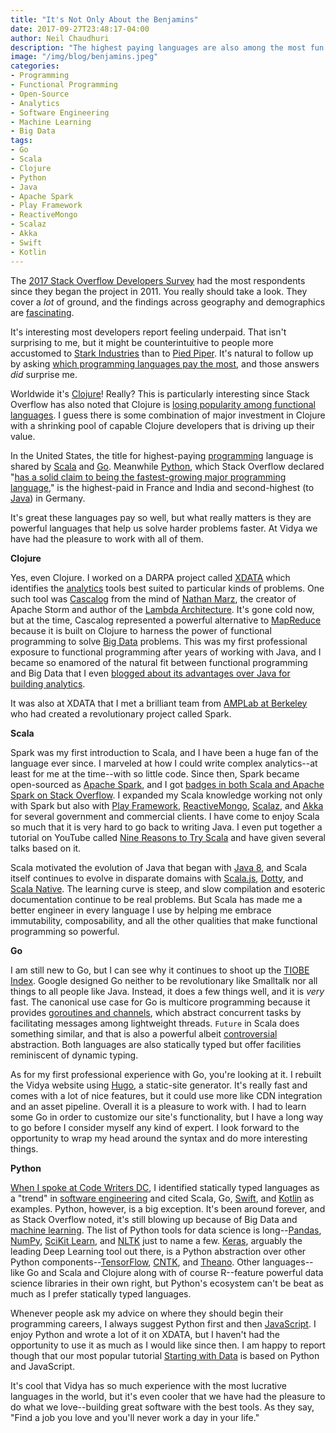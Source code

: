 ```yaml
---
title: "It's Not Only About the Benjamins"
date: 2017-09-27T23:48:17-04:00
author: Neil Chaudhuri
description: "The highest paying languages are also among the most fun and productive. We know from experience."
image: "/img/blog/benjamins.jpeg"
categories:
- Programming
- Functional Programming
- Open-Source
- Analytics
- Software Engineering
- Machine Learning
- Big Data
tags:
- Go
- Scala
- Clojure
- Python
- Java
- Apache Spark
- Play Framework
- ReactiveMongo
- Scalaz
- Akka
- Swift
- Kotlin
---
```


The [2017 Stack Overflow Developers Survey](https://insights.stackoverflow.com/survey/2017) had the most 
respondents since they began the project in 2011. You really should
take a look. They cover a *lot* of ground, and the findings across geography and demographics are 
[fascinating](https://www.youtube.com/watch?v=W6MkESn1v1w). 

It's interesting most developers report feeling underpaid. That isn't surprising to me, but it might be counterintuitive to
people more accustomed to [Stark Industries](https://www.youtube.com/watch?v=VVyoXimCrdQ) than to [Pied Piper](https://www.youtube.com/watch?v=BzAdXyPYKQo).
It's natural to follow up by asking [which programming languages pay the most](https://insights.stackoverflow.com/survey/2017#top-paying-technologies), 
and those answers *did* surprise me. 

Worldwide it's [Clojure](/tags/clojure)! Really? This is particularly interesting since Stack Overflow has also noted that 
Clojure is [losing popularity among functional languages](https://stackoverflow.blog/2017/09/06/incredible-growth-python/). I
guess there is some combination of major investment in Clojure with a shrinking pool of capable Clojure developers that is driving
up their value. 

In the United States, the title for highest-paying [programming](/categories/programming) language is shared by [Scala](/tags/scala) and [Go](/tags/go). Meanwhile 
[Python](/tags/python), which Stack Overflow declared 
"[has a solid claim to being the fastest-growing major programming language](https://stackoverflow.blog/2017/09/06/incredible-growth-python/),"
is the highest-paid in France and India and second-highest (to [Java](/tags/java)) in Germany. 

It's great these languages pay so well, but what really matters is they are powerful languages that help us solve
harder problems faster. At Vidya we have had the pleasure to work with all of them. 

**Clojure**

Yes, even Clojure. I worked on a DARPA project called [XDATA](https://www.darpa.mil/program/xdata) which identifies the 
[analytics](/categories/analytics) tools best suited to particular kinds of problems. One such tool was 
[Cascalog](https://github.com/nathanmarz/cascalog) from the mind of [Nathan Marz](https://twitter.com/nathanmarz?lang=en), 
the creator of Apache Storm and author 
of the [Lambda Architecture](http://lambda-architecture.net/). It's gone cold now, but at the time, Cascalog represented a powerful alternative
to [MapReduce](/tags/mapreduce) because it is built on Clojure to harness the power of functional programming to solve 
[Big Data](/categories/big-data) problems. This was my first professional exposure to functional programming after years of working with 
Java, and I became so enamored of the natural fit between functional programming and Big Data that I even 
[blogged about its advantages over Java for building analytics](/blog/2013/10/27/java-is-dysfunctional-with-big-data/).

It was also at XDATA that I met a brilliant team from [AMPLab at Berkeley](https://amplab.cs.berkeley.edu/) who had
created a revolutionary project called Spark.

**Scala**

Spark was my first introduction to Scala, and I have been a huge fan of the language ever since. I marveled at how I could write
complex analytics--at least for me at the time--with so little code. Since then, Spark became 
open-sourced as [Apache Spark](/tags/apache-spark), and I got 
[badges in both Scala and Apache Spark on Stack Overflow](https://stackoverflow.com/users/1347281/vidya?tab=badges). I expanded my
Scala knowledge working not only with Spark but also with [Play Framework](/tags/play-framework), [ReactiveMongo](/tags/reactivemongo),
[Scalaz](/tags/scalaz), and [Akka](/tags/akka) for several government and commercial clients. I have come to enjoy Scala so much
that it is very hard to go back to writing Java. I even put together a tutorial on YouTube called 
[Nine Reasons to Try Scala](/tutorial/nine-reasons-to-try-scala/) and have given several talks 
based on it.

Scala motivated the evolution of Java that began with 
[Java 8](http://www.oracle.com/technetwork/java/javase/8-whats-new-2157071.html), and Scala itself continues to evolve 
in disparate domains with 
[Scala.js](https://www.scala-js.org/), [Dotty](http://dotty.epfl.ch/), and [Scala Native](http://www.scala-native.org/en/latest/).
The learning curve is steep, and slow compilation and esoteric documentation continue to be real problems. But Scala 
has made me a better engineer in every language I use by helping me embrace immutability,
composability, and all the other qualities that make functional programming so powerful.

**Go**

I am still new to Go, but I can see why it continues to shoot up the [TIOBE Index](https://www.tiobe.com/tiobe-index/). 
Google designed Go neither to be revolutionary like Smalltalk nor all things to all people like Java. Instead, it does 
a few things well, and it is *very* fast. The canonical use case for Go is multicore programming because it provides 
[goroutines and channels](https://tour.golang.org/concurrency/1), which abstract concurrent tasks by facilitating messages
among lightweight threads. `Future` in Scala does something similar, and that is also a powerful albeit 
[controversial](https://stackoverflow.com/questions/27454798/is-future-in-scala-a-monad) abstraction. Both languages are also
statically typed but offer facilities reminiscent of dynamic typing.  

As for my first professional experience with Go, you're looking at it. I rebuilt the 
Vidya website using [Hugo](https://gohugo.io/), a static-site generator. It's really fast and comes with a lot of nice features, but
it could use more like CDN integration and an asset pipeline. Overall it is a pleasure to work with. I had to learn some Go in 
order to customize our site's functionality, but I have a long way to go before I consider myself any kind of expert. 
I look forward to the opportunity to wrap my head around the syntax and do more interesting things.   

**Python**
   
[When I spoke at Code Writers DC](blog/2017/06/05/speaking-at-code-writers-workshop-2017/), I identified statically typed
languages as a "trend" in [software engineering](/categories/software-engineering) and cited Scala, Go, [Swift](/tags/swift),
and [Kotlin](/tags/kotlin) as examples. Python, however, is a big exception. It's been around forever, and as Stack Overflow noted, it's
still blowing up because of Big Data and [machine learning](/categories/machine-learning). The list of Python tools 
for data science is long--[Pandas](http://pandas.pydata.org/), [NumPy](http://www.numpy.org/), 
[SciKit Learn](http://scikit-learn.org/stable/), and [NLTK](http://www.nltk.org/) just to name a few. [Keras](https://keras.io/), 
arguably the leading Deep Learning tool out there, is a Python abstraction over other 
Python components--[TensorFlow](https://www.tensorflow.org/), [CNTK](https://docs.microsoft.com/en-us/cognitive-toolkit/), and 
[Theano](http://www.deeplearning.net/software/theano/). Other languages--like Go and Scala and Clojure along with of course 
R--feature powerful data science libraries in their own right, but Python's ecosystem can't be beat as much as I prefer 
statically typed languages.

Whenever people ask my advice on where they should begin their programming careers, I always suggest Python first
and then [JavaScript](/tags/javascript). I enjoy Python and wrote a lot of it on XDATA, but I haven't had the opportunity
to use it as much as I would like since then. I am happy to report though that our most popular tutorial 
[Starting with Data](/tutorial/starting-with-data/) is based on Python and JavaScript.


It's cool that Vidya has so much experience with the most lucrative languages in the world, but it's even cooler that 
we have had the pleasure to do what we love--building great software with the best tools. As they say, 
"Find a job you love and you'll never work a day in your life."  

